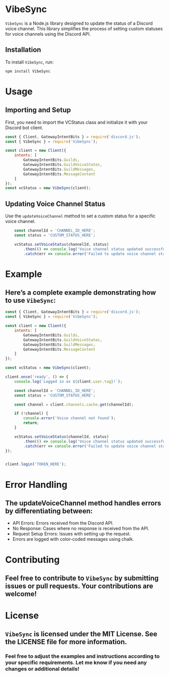 # VibeSync

`VibeSync` is a Node.js library designed to update the status of a Discord voice channel. This library simplifies the process of setting custom statuses for voice channels using the Discord API.

## Installation

To install `VibeSync`, run:

```bash
npm install VibeSync
```
# Usage
## Importing and Setup
First, you need to import the VCStatus class and initialize it with your Discord bot client.
```js
const { Client, GatewayIntentBits } = require('discord.js');
const { VibeSync } = require('VibeSync');

const client = new Client({
    intents: [
        GatewayIntentBits.Guilds,
        GatewayIntentBits.GuildVoiceStates,
        GatewayIntentBits.GuildMessages,
        GatewayIntentBits.MessageContent
    ]
});
const vcStatus = new VibeSync(client);

```
## Updating Voice Channel Status
Use the `updateVoiceChannel` method to set a custom status for a specific voice channel.
```js
    const channelId = 'CHANNEL_ID_HERE';  
    const status = 'CUSTOM_STATUS_HERE';

    vcStatus.setVoiceStatus(channelId, status)
        .then(() => console.log('Voice channel status updated successfully'))
        .catch(err => console.error('Failed to update voice channel status:', err));

```

# Example
## Here’s a complete example demonstrating how to use `VibeSync`:
```js
const { Client, GatewayIntentBits } = require('discord.js');
const { VibeSync } = require('VibeSync');

const client = new Client({
    intents: [
        GatewayIntentBits.Guilds,
        GatewayIntentBits.GuildVoiceStates,
        GatewayIntentBits.GuildMessages,
        GatewayIntentBits.MessageContent
    ]
});

const vcStatus = new VibeSync(client);

client.once('ready', () => {
    console.log(`Logged in as ${client.user.tag}!`);

    const channelId = 'CHANNEL_ID_HERE';  
    const status = 'CUSTOM_STATUS_HERE';

    const channel = client.channels.cache.get(channelId);

    if (!channel) {
        console.error('Voice channel not found');
        return;
    }

    vcStatus.setVoiceStatus(channelId, status)
        .then(() => console.log('Voice channel status updated successfully'))
        .catch(err => console.error('Failed to update voice channel status:', err));
});


client.login('TOKEN_HERE');
```

# Error Handling
## The updateVoiceChannel method handles errors by differentiating between:

- API Errors: Errors received from the Discord API.
- No Response: Cases where no response is received from the API.
- Request Setup Errors: Issues with setting up the request.
- Errors are logged with color-coded messages using chalk.
  
# Contributing
## Feel free to contribute to `VibeSync` by submitting issues or pull requests. Your contributions are welcome!

# License
## `VibeSync` is licensed under the MIT License. See the LICENSE file for more information.
### Feel free to adjust the examples and instructions according to your specific requirements. Let me know if you need any changes or additional details!


